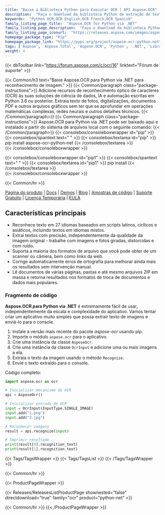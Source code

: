 ```yaml
---
title: "Baixe a Biblioteca Python para Executar OCR | API Aspose.OCR"
description:  "Faça o download da biblioteca Python de extração de texto para reconhecimento de caracteres e texto em inglês, francês, espanhol e português a partir de imagens rasterizadas via Python local por meio da API .NET."
keywords:  "Python OCR,OCR English,OCR French,OCR Spanish"
family_listing_page_title:  "Aspose.OCR for Python via .NET"
family_listing_page_description:  "Faça o download da biblioteca Python de extração de texto para reconhecimento de caracteres e texto em inglês, francês, espanhol e português a partir de imagens rasterizadas via Python local por meio da API .NET."
family_listing_page_iconurl:  "https://releases.aspose.com/images/aspose/aspose_ocr-for-python.png"
homepage_package_type: "Pip"
homepage_package_link: "https://pypi.org/project/aspose-ocr-python-net"
tags: ['Aspose', 'Aspose.Total', 'Aspose.OCR', 'Python', '.NET', 'Library', 'PDF', 'OCR', 'TIFF','PNG', 'BMP', 'JPEG', 'Image', 'recognition', 'MacOS', 'Windows', 'Linux', 'PIP']
weight: 4
---
```


{{< dbToolbar link="https://forum.aspose.com/c/ocr/16" linktext="Fórum de suporte" >}}

{{< Common/h3 text="Baixe Aspose.OCR para Python via .NET para reconhecimento de imagem."  >}}
{{< Common/paragraph class="package-instructions">}}
Adicione recursos de reconhecimento óptico de caracteres (OCR) às suas soluções de ciência de dados, IA e automação escritas em Python 3.6 ou posterior. Extraia texto de fotos, digitalizações, documentos PDF e outros arquivos gráficos sem ter que se aprofundar em operações matemáticas complexas, redes neurais e outros detalhes técnicos.
{{< /Common/paragraph>}}
{{< Common/paragraph class="package-instructions">}}
Aspose.OCR para Python via .NET pode ser baixado aqui e instalado a partir do sistema de arquivos local com o seguinte comando:
{{< /Common/paragraph>}}
{{< consolebox/consoleboxwrapper id="pip" >}}
       {{< consolebox/spantext text=" " >}}
       {{< consolebox/textarea id="pip" >}} pip install aspose-ocr-python-net {{< /consolebox/textarea >}}       
{{< /consolebox/consoleboxwrapper >}}

{{< consolebox/consoleboxwrapper id="pip1" >}}
       {{< consolebox/spantext text=" " >}}
       {{< consolebox/textarea id="pip1" >}} pip install <downloaded-package-path> {{< /consolebox/textarea >}}       
{{< /consolebox/consoleboxwrapper >}}

{{< Common/hr >}}

[Página do produto](https://products.aspose.com/ocr/python-net/) | [Docs](https://docs.aspose.com/ocr/python-net/) | [Demos](https://products.aspose.app/ocr/family/) | [Blog](https://blog.aspose.com/categories/aspose.ocr-product-family/) | [Amostras de código](https://docs.aspose.com/ocr/python-net/getting-started/) | [Suporte Gratuito](https://forum.aspose.com/c/ocr/16) | [Licença Temporária](https://purchase.aspose.com/temporary-license) | [EULA](https://about.aspose.com/legal/eula/)

## Características principais

- Reconhece texto em 27 idiomas baseados em scripts latinos, cirílicos e asiáticos, incluindo textos em idiomas mistos.
- Extrai textos com precisão, independentemente da qualidade da imagem original - trabalhe com imagens e fotos giradas, distorcidas e com ruído.
- Suporta a maioria dos formatos de arquivo que você pode obter de um scanner ou câmera, bem como links da web.
- Corrige automaticamente erros de ortografia para melhorar ainda mais os resultados sem intervenção manual.
- Lê documentos de várias páginas, pastas e até mesmo arquivos ZIP em massa e retorna resultados nos formatos de troca de documentos e dados mais populares.

### Fragmento de código

**Aspose.OCR para Python via .NET** é extremamente fácil de usar, independentemente da escala e complexidade do aplicativo. Vamos tentar criar um aplicativo muito simples que possa extrair texto de imagens e enviá-lo para o console.

1. Instale a versão mais recente do pacote *aspose-ocr* usando pip.
2. Importe o módulo `aspose.ocr` para o aplicativo.
3. Crie uma instância da classe `AsposeOcr`.
4. Crie uma instância da classe `OcrInput` e adicione uma ou mais imagens a ela.
5. Extraia o texto da imagem usando o método `Recognize`.
6. Envie o texto extraído para o console.

Código completo:

```python
import aspose.ocr as ocr

# Inicializar mecanismo de OCR
api = AsposeOcr()

# Inicializar entrada de OCR
input = OcrInput(InputType.SINGLE_IMAGE)
input.add("1.png")
input.add("2.jpg")

# Reconhecer imagens
result = api.recognize(input)

# Imprimir resultado
print(result[0].recognition_text)
print(result[1].recognition_text)
```

{{< Tags/TagsWrapper >}}
 {{< Tags/TagsList >}}
{{< /Tags/TagsWrapper >}}

{{< Common/hr >}}

{{< ProductPageWrapper >}}
<!-- ReleasesListProductPage-->
   {{< Releases/ReleasesListProductPage shownested="false"  directdownload="true" family="ocr" product="python-net" >}}
<!-- /ReleasesListProductPage-->
{{< Common/hr >}}
{{< /ProductPageWrapper >}}
